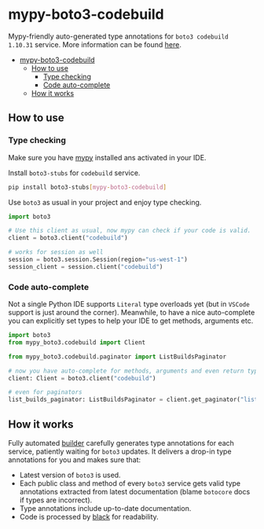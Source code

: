 # mypy-boto3-codebuild

Mypy-friendly auto-generated type annotations for `boto3 codebuild 1.10.31` service.
More information can be found [here](https://github.com/vemel/mypy_boto3).

- [mypy-boto3-codebuild](#mypy-boto3-codebuild)
  - [How to use](#how-to-use)
    - [Type checking](#type-checking)
    - [Code auto-complete](#code-auto-complete)
  - [How it works](#how-it-works)

## How to use

### Type checking

Make sure you have [mypy](https://github.com/python/mypy) installed ans activated in your IDE.

Install `boto3-stubs` for `codebuild` service.

```bash
pip install boto3-stubs[mypy-boto3-codebuild]
```

Use `boto3` as usual in your project and enjoy type checking.

```python
import boto3

# Use this client as usual, now mypy can check if your code is valid.
client = boto3.client("codebuild")

# works for session as well
session = boto3.session.Session(region="us-west-1")
session_client = session.client("codebuild")

```

### Code auto-complete

Not a single Python IDE supports `Literal` type overloads yet (but in `VSCode` support is just around the corner).
Meanwhile, to have a nice auto-complete you can explicitly set types to help your IDE to get methods, arguments etc.

```python
import boto3
from mypy_boto3.codebuild import Client

from mypy_boto3.codebuild.paginator import ListBuildsPaginator

# now you have auto-complete for methods, arguments and even return types
client: Client = boto3.client("codebuild")

# even for paginators
list_builds_paginator: ListBuildsPaginator = client.get_paginator("list_builds")
```

## How it works

Fully automated [builder](https://github.com/vemel/mypy_boto3) carefully generates
type annotations for each service, patiently waiting for `boto3` updates. It delivers
a drop-in type annotations for you and makes sure that:

- Latest version of `boto3` is used.
- Each public class and method of every `boto3` service gets valid type annotations
  extracted from latest documentation (blame `botocore` docs if types are incorrect).
- Type annotations include up-to-date documentation.
- Code is processed by [black](https://github.com/psf/black) for readability.